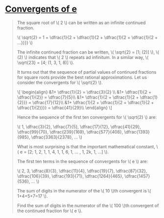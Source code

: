 # [Convergents of e](https://projecteuler.net/problem=65)

> The square root of \\( 2 \\) can be written as an infinite continued fraction.
> 
> \\( \sqrt{2} = 1 + \dfrac{1}{2 + \dfrac{1}{2 + \dfrac{1}{2 + \dfrac{1}{2 + ...}}}} \\)
> 
> The infinite continued fraction can be written, \\( \sqrt{2} = [1; (2)] \\), \\( (2) \\) indicates that \\( 2 \\) repeats ad infinitum. In a similar way, \\( \sqrt{23} = [4; (1, 3, 1, 8)] \\).
> 
> It turns out that the sequence of partial values of continued fractions for square roots provide the best rational approximations. Let us consider the convergents for \\( \sqrt{2} \\).
> 
> \\[
> \begin{align}
> &1+ \dfrac{1}{2} = \dfrac{3}{2} \\\\
> &1+ \dfrac{1}{2 + \dfrac{1}{2}} = \dfrac{7}{5}\\\\
> &1+ \dfrac{1}{2 + \dfrac{1}{2 + \dfrac{1}{2}}} = \dfrac{17}{12}\\\\
> &1+ \dfrac{1}{2 + \dfrac{1}{2 + \dfrac{1}{2 + \dfrac{1}{2}}}} = \dfrac{41}{29}\\\\
> \end{align}
> \\]
> 
> Hence the sequence of the first ten convergents for \\( \sqrt{2} \\) are:
> 
> \\( 1, \dfrac{3}{2}, \dfrac{7}{5}, \dfrac{17}{12}, \dfrac{41}{29}, \dfrac{99}{70}, \dfrac{239}{169}, \dfrac{577}{408}, \dfrac{1393}{985}, \dfrac{3363}{2378}, ... \\)
> 
> What is most surprising is that the important mathematical constant,
> \\( e = [2; 1, 2, 1, 1, 4, 1, 1, 6, 1, ... , 1, 2k, 1, ...] \\).
> 
> The first ten terms in the sequence of convergents for \\( e \\) are:
> 
> \\( 2, 3, \dfrac{8}{3}, \dfrac{11}{4}, \dfrac{19}{7}, \dfrac{87}{32}, \dfrac{106}{39}, \dfrac{193}{71}, \dfrac{1264}{465}, \dfrac{1457}{536}, ... \\)
> 
> The sum of digits in the numerator of the \\( 10 \\)th convergent is \\( 1+4+5+7=17 \\).
> 
> Find the sum of digits in the numerator of the \\( 100 \\)th convergent of the continued fraction for \\( e \\).
